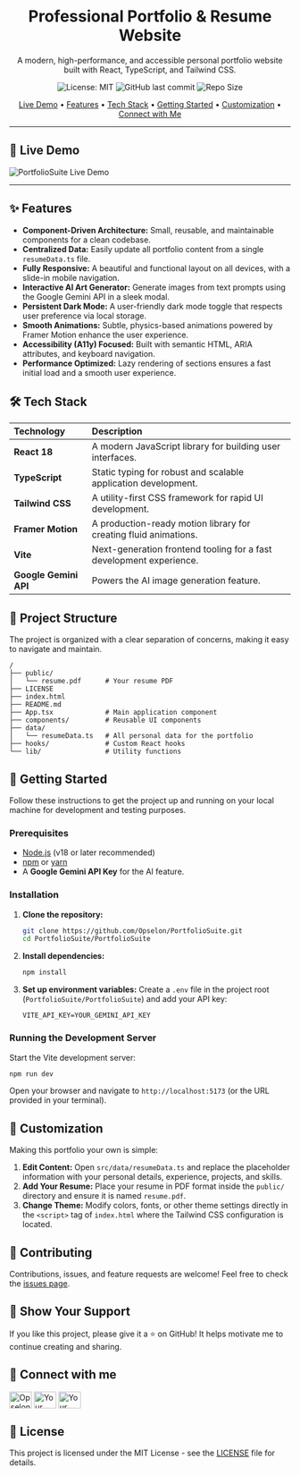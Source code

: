 <div align="center">

# Professional Portfolio & Resume Website

A modern, high-performance, and accessible personal portfolio website built with React, TypeScript, and Tailwind CSS.

![License: MIT](https://img.shields.io/badge/License-MIT-blue.svg)
![GitHub last commit](https://img.shields.io/github/last-commit/Opselon/PortfolioSuite)
![Repo Size](https://img.shields.io/github/repo-size/Opselon/PortfolioSuite)

</div>

<p align="center">
  <a href="#-live-demo">Live Demo</a> •
  <a href="#-features">Features</a> •
  <a href="#-tech-stack">Tech Stack</a> •
  <a href="#-getting-started">Getting Started</a> •
  <a href="#-customization">Customization</a> •
  <a href="#-connect-with-me">Connect with Me</a>
</p>

---

## 📸 Live Demo

![PortfolioSuite Live Demo](https://github.com/Opselon/PortfolioSuite/blob/main/PortfolioSuite/images/website.gif?raw=true)

---

## ✨ Features

- **Component-Driven Architecture:** Small, reusable, and maintainable components for a clean codebase.
- **Centralized Data:** Easily update all portfolio content from a single `resumeData.ts` file.
- **Fully Responsive:** A beautiful and functional layout on all devices, with a slide-in mobile navigation.
- **Interactive AI Art Generator:** Generate images from text prompts using the Google Gemini API in a sleek modal.
- **Persistent Dark Mode:** A user-friendly dark mode toggle that respects user preference via local storage.
- **Smooth Animations:** Subtle, physics-based animations powered by Framer Motion enhance the user experience.
- **Accessibility (A11y) Focused:** Built with semantic HTML, ARIA attributes, and keyboard navigation.
- **Performance Optimized:** Lazy rendering of sections ensures a fast initial load and a smooth user experience.

## 🛠️ Tech Stack

| Technology | Description |
| :--- | :--- |
| **React 18** | A modern JavaScript library for building user interfaces. |
| **TypeScript** | Static typing for robust and scalable application development. |
| **Tailwind CSS** | A utility-first CSS framework for rapid UI development. |
| **Framer Motion** | A production-ready motion library for creating fluid animations. |
| **Vite** | Next-generation frontend tooling for a fast development experience. |
| **Google Gemini API** | Powers the AI image generation feature. |

## 📂 Project Structure

The project is organized with a clear separation of concerns, making it easy to navigate and maintain.

```
/
├── public/
│   └── resume.pdf      # Your resume PDF
├── LICENSE
├── index.html
├── README.md
├── App.tsx             # Main application component
├── components/         # Reusable UI components
├── data/
│   └── resumeData.ts   # All personal data for the portfolio
├── hooks/              # Custom React hooks
└── lib/                # Utility functions
```

## 🚀 Getting Started

Follow these instructions to get the project up and running on your local machine for development and testing purposes.

### Prerequisites

- [Node.js](https://nodejs.org/) (v18 or later recommended)
- [npm](https://www.npmjs.com/) or [yarn](https://yarnpkg.com/)
- A **Google Gemini API Key** for the AI feature.

### Installation

1.  **Clone the repository:**
    ```sh
    git clone https://github.com/Opselon/PortfolioSuite.git
    cd PortfolioSuite/PortfolioSuite
    ```

2.  **Install dependencies:**
    ```sh
    npm install
    ```

3.  **Set up environment variables:**
    Create a `.env` file in the project root (`PortfolioSuite/PortfolioSuite`) and add your API key:
    ```
    VITE_API_KEY=YOUR_GEMINI_API_KEY
    ```

### Running the Development Server

Start the Vite development server:

```sh
npm run dev
```

Open your browser and navigate to `http://localhost:5173` (or the URL provided in your terminal).

## 🎨 Customization

Making this portfolio your own is simple:

1.  **Edit Content:** Open `src/data/resumeData.ts` and replace the placeholder information with your personal details, experience, projects, and skills.
2.  **Add Your Resume:** Place your resume in PDF format inside the `public/` directory and ensure it is named `resume.pdf`.
3.  **Change Theme:** Modify colors, fonts, or other theme settings directly in the `<script>` tag of `index.html` where the Tailwind CSS configuration is located.

## 🤝 Contributing

Contributions, issues, and feature requests are welcome! Feel free to check the [issues page](https://github.com/Opselon/PortfolioSuite/issues).

## 💖 Show Your Support

If you like this project, please give it a ⭐ on GitHub! It helps motivate me to continue creating and sharing.

## 👤 Connect with me

<p align="left">
<a href="https://github.com/Opselon" target="blank"><img align="center" src="https://raw.githubusercontent.com/rahuldkjain/github-profile-readme-generator/master/src/images/icons/Social/github.svg" alt="Opselon" height="30" width="40" /></a>
<a href="YOUR_LINKEDIN_URL" target="blank"><img align="center" src="https://raw.githubusercontent.com/rahuldkjain/github-profile-readme-generator/master/src/images/icons/Social/linked-in-alt.svg" alt="Your LinkedIn" height="30" width="40" /></a>
<a href="YOUR_TWITTER_URL" target="blank"><img align="center" src="https://raw.githubusercontent.com/rahuldkjain/github-profile-readme-generator/master/src/images/icons/Social/twitter.svg" alt="Your Twitter" height="30" width="40" /></a>
</p>

## 📄 License

This project is licensed under the MIT License - see the [LICENSE](LICENSE) file for details.